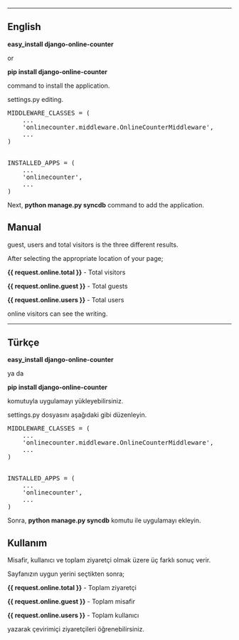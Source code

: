--------------
English
--------------

**easy_install django-online-counter**

or

**pip install django-online-counter**

command to install the application.

settings.py editing.

<pre>
MIDDLEWARE_CLASSES = (
    ...
    'onlinecounter.middleware.OnlineCounterMiddleware',
    ...
)


INSTALLED_APPS = (
    ...
    'onlinecounter',
    ...
)
</pre>

Next, **python manage.py syncdb** command to add the application.

Manual
--------

guest, users and total visitors is the three different results.

After selecting the appropriate location of your page;

**{{ request.online.total }}** - Total visitors

**{{ request.online.guest }}** - Total guests

**{{ request.online.users }}** - Total users


online visitors can see the writing.

--------------
Türkçe
--------------

**easy_install django-online-counter**

ya da

**pip install django-online-counter**

komutuyla uygulamayı yükleyebilirsiniz.

settings.py dosyasını aşağıdaki gibi düzenleyin.

<pre>
MIDDLEWARE_CLASSES = (
    ...
    'onlinecounter.middleware.OnlineCounterMiddleware',
    ...
)


INSTALLED_APPS = (
    ...
    'onlinecounter',
    ...
)
</pre>

Sonra, **python manage.py syncdb** komutu ile uygulamayı ekleyin.

Kullanım
--------

Misafir, kullanıcı ve toplam ziyaretçi olmak üzere üç farklı sonuç verir.

Sayfanızın uygun yerini seçtikten sonra;

**{{ request.online.total }}** - Toplam ziyaretçi

**{{ request.online.guest }}** - Toplam misafir

**{{ request.online.users }}** - Toplam kullanıcı

yazarak çevirimiçi ziyaretçileri öğrenebilirsiniz.